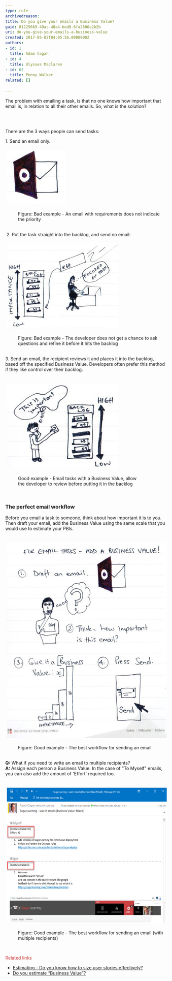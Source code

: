 ```yaml
---
type: rule
archivedreason: 
title: Do you give your emails a Business Value?
guid: 81225669-49ac-48a4-bed0-6fa2606a2b2b
uri: do-you-give-your-emails-a-business-value
created: 2017-05-02T04:05:56.0000000Z
authors:
- id: 1
  title: Adam Cogan
- id: 4
  title: Ulysses Maclaren
- id: 62
  title: Penny Walker
related: []

---
```



<p>The problem with emailing a task, is that no one knows how important that email is, in relation to all their other emails. So, what is the solution? <br></p>
<br><excerpt class='endintro'></excerpt><br>
<p>​There are the 3 ways people can send tasks​:<br></p><p>1. Send an email only.<br></p><dl class="ssw15-rteElement-ImageArea"><img src="Email sign.jpg" alt="Email sign.jpg" style="margin:5px;" /></dl><dd class="ssw15-rteElement-FigureBad">Figure: Bad example - An email with requirements does not indicate the priority</dd><p><br>​​​​​ 2. Put the task straight into the backlog, and send no email:​<br></p><dl class="ssw15-rteElement-ImageArea"><img src="straight to scrum.jpg" alt="" style="margin:5px;width:349px;height:268px;" /></dl><dd class="ssw15-rteElement-FigureBad">​​​​​Figure: Bad example - The developer does not get a chance to ask questions and refine it before it hits the backlog</dd><p>​<br>3. Send an email, the recipient reviews it and places it into the backlog, based off the specified Business Value. Developers often prefer this method if they like control over their backlog.<br><br></p><dl class="ssw15-rteElement-ImageArea"><img src="Developer entered.jpg" alt="Developer entered.jpg" style="margin:5px;width:349px;" /></dl><dd class="ssw15-rteElement-FigureGood">Good example - Email tasks with a Business Value, allow the developer to review before putting it in the backlog​​​<br></dd><p></p><p>​​​​</p><h3 class="ssw15-rteElement-H3">​The perfect email workflow​​​<br></h3><p>Before you email a task to someone, think about how important it is to you.  Then draft your email, add the Business Value​ using the same scale that you would use to estimate your PBIs​. <br><br></p><dl class="ssw15-rteElement-ImageArea" style="text-align:left;"><dl class="ssw15-rteElement-ImageArea"><img src="Email Diagram.jpg" alt="Email Diagram.jpg" style="width:600px;margin:5px;height:615px;" /></dl><dd class="ssw15-rteElement-FigureGood">​​​​Figure: ​​​Good ​​example - The best workflow for sending an email</dd><br></dl><p class="ssw15-rteElement-P" style="text-align:left;"><strong>​​​Q:</strong> What if you need to write an email to multiple recipients?<br><strong>A: </strong>Assign each person a Business Value. ​In the case of "To Myself" emails, you can also add the amount of 'Effort' required too.<br><br></p><dl class="ssw15-rteElement-ImageArea" style="text-align:left;"><img src="Email screenshot.jpg" alt="Email screenshot.jpg" style="text-align:left;margin:5px;width:600px;height:426px;" /></dl><dd class="ssw15-rteElement-FigureGood">Figure: Good example - The best workflow for sending an email (with multiple recipients)<br></dd><p class="ssw15-rteElement-P">​​​<br></p><dl class="ssw15-rteElement-ImageArea"><span style="color:#cc4141;font-family:"segoe ui", "trebuchet ms", tahoma, arial, verdana, sans-serif;font-size:18px;background-color:initial;">Related links</span><br></dl><p></p><ul><li><a href="/_layouts/15/FIXUPREDIRECT.ASPX?WebId=3dfc0e07-e23a-4cbb-aac2-e778b71166a2&TermSetId=07da3ddf-0924-4cd2-a6d4-a4809ae20160&TermId=51296135-61d2-46bd-bee5-50f992199d99">Estimating - Do you know how to size user stories effectively?</a><br></li><li><a href="/_layouts/15/FIXUPREDIRECT.ASPX?WebId=3dfc0e07-e23a-4cbb-aac2-e778b71166a2&TermSetId=07da3ddf-0924-4cd2-a6d4-a4809ae20160&TermId=3a80775e-de03-4619-a9ac-3fbc97834f02">Do you estimate “Business Value”?</a><br><br></li></ul>


